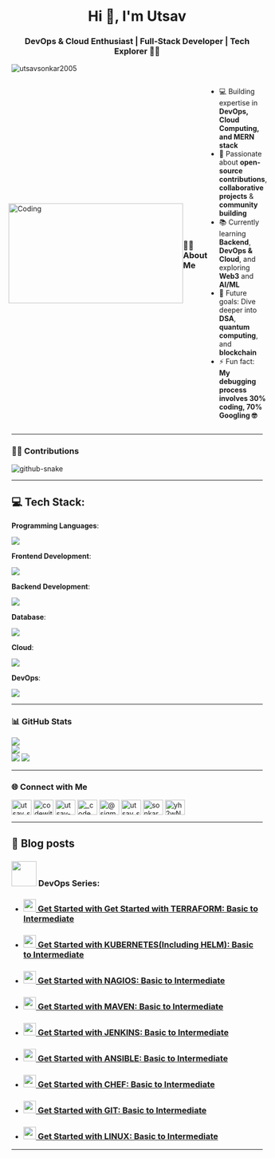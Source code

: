 <h1 align="center">Hi 👋, I'm Utsav</h1>
<h3 align="center">DevOps & Cloud Enthusiast | Full-Stack Developer | Tech Explorer 👨‍💻</h3>

<p align="left"> <img src="https://komarev.com/ghpvc/?username=utsavsonkar2005&label=Profile%20views&color=0e75b6&style=flat" alt="utsavsonkar2005" /> </p>


<div style="display: flex; justify-content: center; align-items: center">
  
<img align="right" alt="Coding" width="350" height="200"
src="https://camo.githubusercontent.com/4d9f5ecceb711eec6e2018f38a5677dc657c9738d4a65ba3b928c41c0a45b439/68747470733a2f2f6d69726f2e6d656469756d2e636f6d2f6d61782f313336302f302a37513379765349765f7430696f4a2d5a2e676966">
  
  ### 👨‍💻 About Me
  - 💻 Building expertise in **DevOps, Cloud Computing, and MERN stack**  
  - 🚀 Passionate about **open-source contributions**, **collaborative projects** & **community building**  
  - 📚 Currently learning **Backend**, **DevOps & Cloud**, and exploring **Web3** and **AI/ML**  
  - 🎯 Future goals: Dive deeper into **DSA**, **quantum computing**, and **blockchain**  
  - ⚡ Fun fact: **My debugging process involves 30% coding, 70% Googling 🤓**  
</div>

---

### 👩‍💻 Contributions
<picture>
  <source media="(prefers-color-scheme: dark)" srcset="https://raw.githubusercontent.com/utsavsonkar2005/utsavsonkar2005/output/github-snake-dark.svg" />
  <source media="(prefers-color-scheme: light)" srcset="https://raw.githubusercontent.com/utsavsonkar2005/utsavsonkar2005/output/github-snake.svg" />
  <img alt="github-snake" src="https://raw.githubusercontent.com/tobiasmeyhoefer/tobiasmeyhoefer/output/github-snake.svg" />
</picture>

---










##  💻 Tech Stack:
**Programming Languages**: 

[![](https://skillicons.dev/icons?i=c,cpp,py,js,ts)](https://skillicons.dev)  

**Frontend Development**: 

[![](https://skillicons.dev/icons?i=html,css,js,react,bootstrap,tailwind)](https://skillicons.dev)  

**Backend Development**:  

[![](https://skillicons.dev/icons?i=nodejs,expressjs,nginx)](https://skillicons.dev)  

**Database**:

[![](https://skillicons.dev/icons?i=mongodb,mysql,postgresql)](https://skillicons.dev)  

**Cloud**:

[![](https://skillicons.dev/icons?i=aws,gcp,azure)](https://skillicons.dev)  

**DevOps**:

[![](https://skillicons.dev/icons?i=docker)](https://skillicons.dev)  



<!--**Software**:-->

<!--[![](https://skillicons.dev/icons?i=figma,xd)](https://skillicons.dev)-->  


---

### 📊 GitHub Stats

![](https://github-readme-stats.vercel.app/api?username=utsavsonkar2005&theme=dark&hide_border=false&include_all_commits=true&count_private=false)<br/>
![](https://github-readme-streak-stats.herokuapp.com/?user=utsavsonkar2005&theme=dark&hide_border=false)<br/>
![](https://github-readme-stats.vercel.app/api/top-langs/?username=utsavsonkar2005&theme=dark&hide_border=false&include_all_commits=true&count_private=false&layout=compact)
[![](https://visitcount.itsvg.in/api?id=utsavsonkar2005&icon=0&color=0)](https://visitcount.itsvg.in)


---

### 🌐 Connect with Me

<p align="left">
<a href="https://dev.to/utsav_sonkar" target="blank"><img align="center" src="https://raw.githubusercontent.com/rahuldkjain/github-profile-readme-generator/master/src/images/icons/Social/devto.svg" alt="utsav_sonkar" height="30" width="40" /></a>
<a href="https://twitter.com/codewithutsav" target="blank"><img align="center" src="https://raw.githubusercontent.com/rahuldkjain/github-profile-readme-generator/master/src/images/icons/Social/twitter.svg" alt="codewithutsav" height="30" width="40" /></a>
<a href="https://linkedin.com/in/utsav-sonkar" target="blank"><img align="center" src="https://raw.githubusercontent.com/rahuldkjain/github-profile-readme-generator/master/src/images/icons/Social/linked-in-alt.svg" alt="utsav-sonkar" height="30" width="40" /></a>
<a href="https://instagram.com/_code_with_utsav_" target="blank"><img align="center" src="https://raw.githubusercontent.com/rahuldkjain/github-profile-readme-generator/master/src/images/icons/Social/instagram.svg" alt="_code_with_utsav_" height="30" width="40" /></a>
<a href="https://hashnode.com/@utsavsonkar130205" target="blank"><img align="center" src="https://raw.githubusercontent.com/rahuldkjain/github-profile-readme-generator/master/src/images/icons/Social/hashnode.svg" alt="@sigmadevutsav" height="30" width="40" /></a>
<a href="https://www.leetcode.com/utsav_sonkar_05" target="blank"><img align="center" src="https://raw.githubusercontent.com/rahuldkjain/github-profile-readme-generator/master/src/images/icons/Social/leet-code.svg" alt="utsav_sonkar_05" height="30" width="40" /></a>
<a href="https://auth.geeksforgeeks.org/user/sonkarutsbsv/profile" target="blank"><img align="center" src="https://raw.githubusercontent.com/rahuldkjain/github-profile-readme-generator/master/src/images/icons/Social/geeks-for-geeks.svg" alt="sonkarutsbsv/profile" height="30" width="40" /></a>
<a href="https://discord.gg/yh2wNUbjrJ" target="blank"><img align="center" src="https://raw.githubusercontent.com/rahuldkjain/github-profile-readme-generator/master/src/images/icons/Social/discord.svg" alt="yh2wNUbjrJ" height="30" width="40" /></a>
</p>

---

## 📝 Blog posts


<!-- ### <a href="https://dev.to/francescoxx"><img src="https://github.com/FrancescoXX/FrancescoXX/blob/main/dev-black.png" title="DEV" alt="DEV" width="25"/></a>   Recent Articles on DEV.to     -->

<!-- BLOG-POST-LIST:START -->
 ### <img src="https://encrypted-tbn0.gstatic.com/images?q=tbn:ANd9GcQ5YE-sbvfccACN99oPx3jXOx3ueC4P7w_vsg&s" width="50"/>  DevOps Series:
- ### <img src="https://encrypted-tbn0.gstatic.com/images?q=tbn:ANd9GcTPke-tqhPr7axjbNTcgefWKVdXC2PYqQKGqg&s" width="25"/>[      Get Started with Get Started with TERRAFORM: Basic to Intermediate](https://dev.to/utsav_sonkar/get-started-with-get-started-with-terraform-basic-to-intermediate-mm7)
- ### <img src="https://upload.wikimedia.org/wikipedia/commons/thumb/3/39/Kubernetes_logo_without_workmark.svg/2109px-Kubernetes_logo_without_workmark.svg.png" width="25"/>[  Get Started with KUBERNETES(Including HELM): Basic to Intermediate](https://dev.to/utsav_sonkar/get-started-with-kubernetesincluding-helm-basic-to-intermediate-1gmk)
- ### <img src="https://e7.pngegg.com/pngimages/599/429/png-clipart-nagios-company-computer-icons-business-beacon-retiree-benefits-group-inc-speed-networking-circle-blue-company-thumbnail.png" width="25"/>[  Get Started with NAGIOS: Basic to Intermediate](https://dev.to/utsav_sonkar/get-started-with-nagios-basic-to-intermediate-4jfp) 
- ### <img src="https://encrypted-tbn0.gstatic.com/images?q=tbn:ANd9GcTBGzDkaCoFxV6qGOaxgdL1YVFmqaMfJZ58h9_G_fEz2Zuclf8PO8qbFPu13bpE1UCRkLE&usqp=CAU" width="25"/>[  Get Started with MAVEN: Basic to Intermediate](https://dev.to/utsav_sonkar/get-started-with-maven-basic-to-intermediate-ag9) 
- ### <img src="https://w7.pngwing.com/pngs/151/360/png-transparent-jenkins-continuous-integration-computer-servers-software-deployment-software-build-others-plugin-dublin-human-behavior-thumbnail.png" width="25"/>[  Get Started with JENKINS: Basic to Intermediate](https://dev.to/utsav_sonkar/get-started-with-jenkins-basic-to-intermediate-1npd) 
- ### <img src="https://www.stickerpress.in/media/products/800x800/f25bba022dc842ea874bdb1cd3f1e02f.jpg" width="25"/>[  Get Started with ANSIBLE: Basic to Intermediate](https://dev.to/utsav_sonkar/get-started-with-ansible-basic-to-intermediate-lh8) 
- ### <img src="https://images.crunchbase.com/image/upload/c_pad,h_256,w_256,f_auto,q_auto:eco,dpr_1/kano6ajvqzze9dtjtxr7" width="25"/>[  Get Started with CHEF: Basic to Intermediate](https://dev.to/utsav_sonkar/get-started-with-chef-basic-to-intermediate-1je3) 
- ### <img src="https://git-scm.com/images/logos/logomark-orange@2x.png" width="25"/>[  Get Started with GIT: Basic to Intermediate](https://dev.to/utsav_sonkar/get-started-with-git-basic-to-intermediate-4d40) 
- ### <img src="https://encrypted-tbn0.gstatic.com/images?q=tbn:ANd9GcS_xlpJdEzqsDpxnmmBVo6IEL0XQCfJtS4lWw&s" width="25"/>[  Get Started with LINUX: Basic to Intermediate](https://dev.to/utsav_sonkar/get-started-with-linuxbasics-to-intermediate-5eh3) 
<!-- BLOG-POST-LIST:END -->


---
